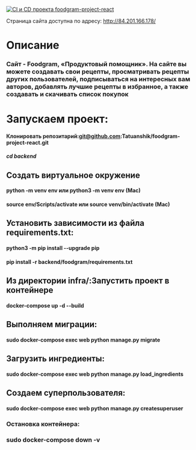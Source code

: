 [![CI и CD проекта foodgram-project-react](https://github.com/Tatuanshik/foodgram-project-react/actions/workflows/main.yml/badge.svg?branch=master)](https://github.com/Tatuanshik/oodgram-project-react/actions/workflows/main.yml//)

Страница сайта доступна по адресу: http://84.201.166.178/

# Описание

### Сайт - Foodgram, «Продуктовый помощник». На сайте вы можете создавать свои рецепты, просматривать рецепты других пользователей, подписываться на интересных вам авторов, добавлять лучшие рецепты в избранное, а также создавать и скачивать список покупок

# Запускаем проект:

#### Клонировать репозитарий:git@github.com:Tatuanshik/foodgram-project-react.git
##### cd backend

## Создать виртуальное окружение
#### python -m venv env или python3 -m venv env (Mac)
#### source env/Scripts/activate или source venv/bin/activate (Mac)

## Установить зависимости из файла requirements.txt:
#### python3 -m pip install --upgrade pip
#### pip install -r backend/foodgram/requirements.txt

## Из директории infra/:Запустить проект в контейнере
#### docker-compose up -d --build

## Выполняем миграции:
#### sudo docker-compose exec web python manage.py migrate
## Загрузить ингредиенты: 
#### sudo docker-compose exec web python manage.py load_ingredients
## Создаем суперпользователя:
#### sudo docker-compose exec web python manage.py createsuperuser

### Остановка контейнера:
### sudo docker-compose down -v
